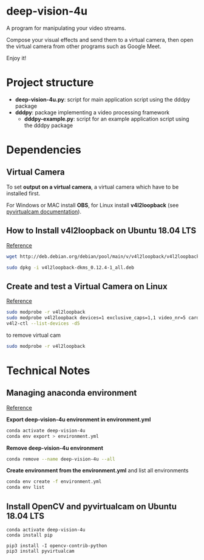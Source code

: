 # deep-vision-4u

A program for manipulating your video streams.

Compose your visual effects and send them to a virtual camera, then open the virtual camera from other programs such as Google Meet.

Enjoy it!

# Project structure

- **deep-vision-4u.py**: script for main application script using the dddpy package
- **dddpy**: package implementing a video processing framework
  - **dddpy-example.py**: script for an example application script using the dddpy package

# Dependencies

## Virtual Camera

To set **output on a virtual camera**, a virtual camera which have to be installed first.

For Windows or MAC install **OBS**, for Linux install **v4l2loopback** (see [pyvirtualcam documentation](https://github.com/letmaik/pyvirtualcam#supported-virtual-cameras)).

## How to Install v4l2loopback on Ubuntu 18.04 LTS

[Reference](https://github.com/umlaeute/v4l2loopback/issues/247)

```bash
wget http://deb.debian.org/debian/pool/main/v/v4l2loopback/v4l2loopback-dkms_0.12.4-1_all.deb

sudo dpkg -i v4l2loopback-dkms_0.12.4-1_all.deb
```

## Create and test a Virtual Camera on Linux

[Reference](https://arcoresearchgroup.wordpress.com/2020/06/02/virtual-camera-for-opencv-using-v4l2loopback/)

```bash
sudo modprobe -r v4l2loopback
sudo modprobe v4l2loopback devices=1 exclusive_caps=1,1 video_nr=5 card_label="deepVision4u Camera"
v4l2-ctl --list-devices -d5
```

to remove virtual cam

```bash
sudo modprobe -r v4l2loopback
```

# Technical Notes

## Managing anaconda environment

[Reference](https://conda.io/projects/conda/en/latest/user-guide/tasks/manage-environments.html)

**Export deep-vision-4u environment in environment.yml**

```bash
conda activate deep-vision-4u
conda env export > environment.yml
```

**Remove deep-vision-4u environment**

```bash
conda remove --name deep-vision-4u --all
```

**Create environment from the environment.yml** and list all environments

```bash
conda env create -f environment.yml
conda env list
```

## Install OpenCV and pyvirtualcam on Ubuntu 18.04 LTS

```
conda activate deep-vision-4u
conda install pip

pip3 install -I opencv-contrib-python
pip3 install pyvirtualcam
```
